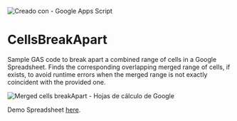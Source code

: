 ![Creado con - Google Apps Script](https://img.shields.io/static/v1?label=Creado+con&message=Google+Apps+Script&color=blue&style=for-the-badge&logo=GAS)
# CellsBreakApart

Sample GAS code to break apart a combined range of cells in a Google Spreadsheet. Finds the corresponding overlapping merged range of cells, if exists, to avoid runtime errors when the merged range is not exactly coincident with the provided one.

![Merged cells breakApart - Hojas de cálculo de Google](https://user-images.githubusercontent.com/12829262/80315999-9257f380-87fb-11ea-8df1-1294be24ffb9.gif)

Demo Spreadsheet [here](https://docs.google.com/spreadsheets/d/1xWPAOQTuYiAasQai_IXRtduVWkXxn1WKn0r81aS_1Z4).
